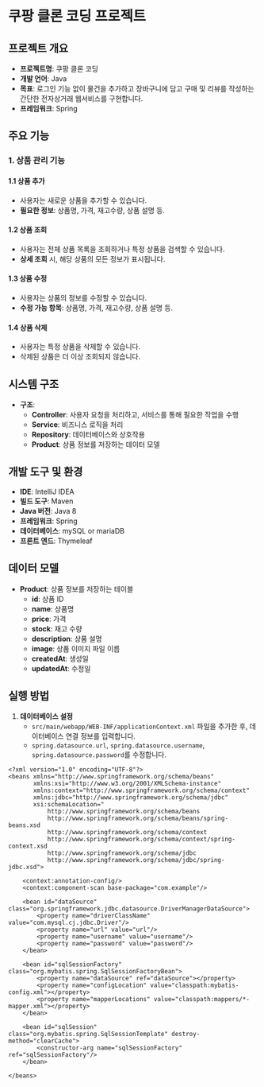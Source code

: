 # 쿠팡 클론 코딩 프로젝트

## 프로젝트 개요
- **프로젝트명**: 쿠팡 클론 코딩
- **개발 언어**: Java
- **목표**: 로그인 기능 없이 물건을 추가하고 장바구니에 담고 구매 및 리뷰를 작성하는 간단한 전자상거래 웹서비스를 구현합니다.
- **프레임워크**: Spring

## 주요 기능

### 1. 상품 관리 기능
#### 1.1 상품 추가
- 사용자는 새로운 상품을 추가할 수 있습니다.
- **필요한 정보**: 상품명, 가격, 재고수량, 상품 설명 등.

#### 1.2 상품 조회
- 사용자는 전체 상품 목록을 조회하거나 특정 상품을 검색할 수 있습니다.
- **상세 조회** 시, 해당 상품의 모든 정보가 표시됩니다.

#### 1.3 상품 수정
- 사용자는 상품의 정보를 수정할 수 있습니다.
- **수정 가능 항목**: 상품명, 가격, 재고수량, 상품 설명 등.

#### 1.4 상품 삭제
- 사용자는 특정 상품을 삭제할 수 있습니다.
- 삭제된 상품은 더 이상 조회되지 않습니다.

## 시스템 구조
- **구조**:
    - **Controller**: 사용자 요청을 처리하고, 서비스를 통해 필요한 작업을 수행
    - **Service**: 비즈니스 로직을 처리
    - **Repository**: 데이터베이스와 상호작용
    - **Product**: 상품 정보를 저장하는 데이터 모델

## 개발 도구 및 환경
- **IDE**: IntelliJ IDEA
- **빌드 도구**: Maven
- **Java 버전**: Java 8
- **프레임워크**: Spring
- **데이터베이스**: mySQL or mariaDB
- **프론트 엔드**: Thymeleaf

## 데이터 모델
- **Product**: 상품 정보를 저장하는 테이블
    - **id**: 상품 ID
    - **name**: 상품명
    - **price**: 가격
    - **stock**: 재고 수량
    - **description**: 상품 설명
    - **image**: 상품 이미지 파일 이름
    - **createdAt**: 생성일
    - **updatedAt**: 수정일

## 실행 방법
1. **데이터베이스 설정**
    - `src/main/webapp/WEB-INF/applicationContext.xml` 파일을 추가한 후, 데이터베이스 연결 정보를 입력합니다.
    - `spring.datasource.url`, `spring.datasource.username`, `spring.datasource.password`를 수정합니다.
```properties
<?xml version="1.0" encoding="UTF-8"?>
<beans xmlns="http://www.springframework.org/schema/beans"
       xmlns:xsi="http://www.w3.org/2001/XMLSchema-instance"
       xmlns:context="http://www.springframework.org/schema/context"
       xmlns:jdbc="http://www.springframework.org/schema/jdbc"
       xsi:schemaLocation="
           http://www.springframework.org/schema/beans
           http://www.springframework.org/schema/beans/spring-beans.xsd
           http://www.springframework.org/schema/context
           http://www.springframework.org/schema/context/spring-context.xsd
           http://www.springframework.org/schema/jdbc
           http://www.springframework.org/schema/jdbc/spring-jdbc.xsd">

    <context:annotation-config/>
    <context:component-scan base-package="com.example"/>

    <bean id="dataSource" class="org.springframework.jdbc.datasource.DriverManagerDataSource">
        <property name="driverClassName" value="com.mysql.cj.jdbc.Driver"/>
        <property name="url" value="url"/>
        <property name="username" value="username"/>
        <property name="password" value="password"/>
    </bean>

    <bean id="sqlSessionFactory" class="org.mybatis.spring.SqlSessionFactoryBean">
        <property name="dataSource" ref="dataSource"></property>
        <property name="configLocation" value="classpath:mybatis-config.xml"></property>
        <property name="mapperLocations" value="classpath:mappers/*-mapper.xml"></property>
    </bean>

    <bean id="sqlSession" class="org.mybatis.spring.SqlSessionTemplate" destroy-method="clearCache">
        <constructor-arg name="sqlSessionFactory" ref="sqlSessionFactory"/>
    </bean>

</beans>
```